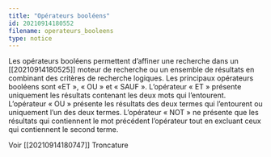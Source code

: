 ```yaml
---
title: "Opérateurs booléens"
id: 20210914180552
filename: operateurs_booleens
type: notice
---
```


Les opérateurs booléens permettent d’affiner une recherche dans un [[20210914180525]] moteur de recherche ou un ensemble de résultats en combinant des critères de recherche logiques. Les principaux opérateurs booléens sont «ET », « OU » et « SAUF ». 
L’opérateur « ET » présente uniquement les résultats contenant les deux mots qui l’entourent. L’opérateur « OU » présente les résultats des deux termes qui l’entourent ou uniquement l’un des deux termes. L’opérateur « NOT » ne présente que les résultats qui contiennent le mot précédent l’opérateur tout en excluant ceux qui contiennent le second terme.

Voir [[20210914180747]] Troncature

